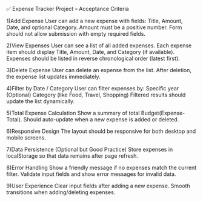 ✅ Expense Tracker Project – Acceptance Criteria

1)Add Expense
User can add a new expense with fields: Title, Amount, Date, and optional Category.
Amount must be a positive number.
Form should not allow submission with empty required fields.

2)View Expenses
User can see a list of all added expenses.
Each expense item should display Title, Amount, Date, and Category (if available).
Expenses should be listed in reverse chronological order (latest first).

3)Delete Expense
User can delete an expense from the list.
After deletion, the expense list updates immediately.

4)Filter by Date / Category
User can filter expenses by:
Specific year
(Optional) Category (like Food, Travel, Shopping)
Filtered results should update the list dynamically.

5)Total Expense Calculation
Show a summary of total Budget(Expense-Total).
Should auto-update when a new expense is added or deleted.

6)Responsive Design
The layout should be responsive for both desktop and mobile screens.

7)Data Persistence (Optional but Good Practice)
Store expenses in localStorage so that data remains after page refresh.

8)Error Handling
Show a friendly message if no expenses match the current filter.
Validate input fields and show error messages for invalid data.

9)User Experience
Clear input fields after adding a new expense.
Smooth transitions when adding/deleting expenses.